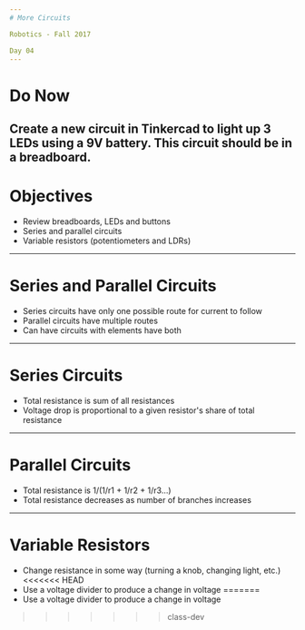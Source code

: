 ```yaml
---
# More Circuits

Robotics - Fall 2017

Day 04
---
```

# Do Now

Create a new circuit in Tinkercad to light up 3 LEDs using a 9V battery. This circuit should be in a breadboard.
---
# Objectives

* Review breadboards, LEDs and buttons
* Series and parallel circuits
* Variable resistors (potentiometers and LDRs)
---
# Series and Parallel Circuits

* Series circuits have only one possible route for current to follow
* Parallel circuits have multiple routes
* Can have circuits with elements have both
---
# Series Circuits

* Total resistance is sum of all resistances
* Voltage drop is proportional to a given resistor's share of total resistance
---
# Parallel Circuits

* Total resistance is 1/(1/r1 + 1/r2 + 1/r3...)
* Total resistance decreases as number of branches increases
---
# Variable Resistors

* Change resistance in some way (turning a knob, changing light, etc.)
<<<<<<< HEAD
* Use a voltage divider to produce a change in voltage
=======
* Use a voltage divider to produce a change in voltage
>>>>>>> class-dev
